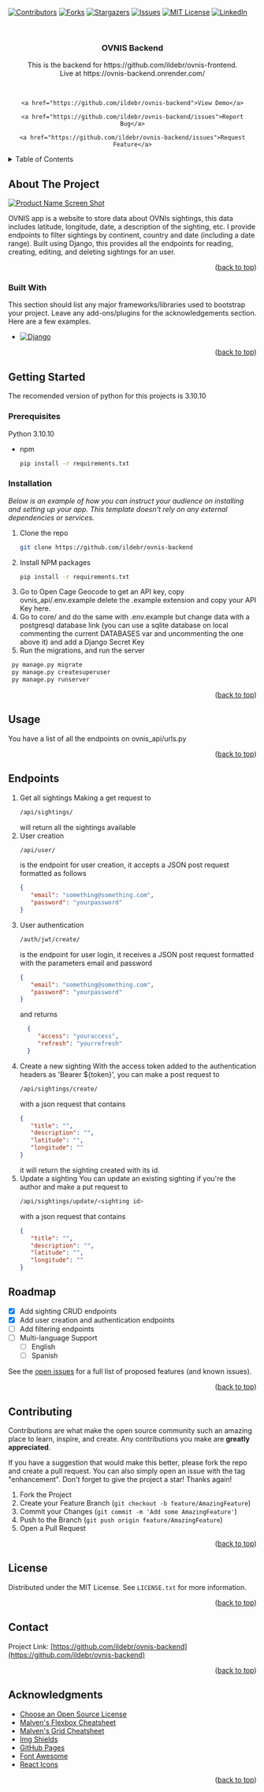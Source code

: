<!-- Improved compatibility of back to top link: See: https://github.com/ildebr/ovnis-backend/pull/73 -->
<a name="readme-top"></a>
<!--
*** Thanks for checking out the Best-README-Template. If you have a suggestion
*** that would make this better, please fork the repo and create a pull request
*** or simply open an issue with the tag "enhancement".
*** Don't forget to give the project a star!
*** Thanks again! Now go create something AMAZING! :D
-->



<!-- PROJECT SHIELDS -->
<!--
*** I'm using markdown "reference style" links for readability.
*** Reference links are enclosed in brackets [ ] instead of parentheses ( ).
*** See the bottom of this document for the declaration of the reference variables
*** for contributors-url, forks-url, etc. This is an optional, concise syntax you may use.
*** https://www.markdownguide.org/basic-syntax/#reference-style-links
-->
[![Contributors][contributors-shield]][contributors-url]
[![Forks][forks-shield]][forks-url]
[![Stargazers][stars-shield]][stars-url]
[![Issues][issues-shield]][issues-url]
[![MIT License][license-shield]][license-url]
[![LinkedIn][linkedin-shield]][linkedin-url]



<!-- PROJECT LOGO -->
<br />
<div align="center">

  <h3 align="center">OVNIS Backend</h3>

  <p align="center">
    This is the backend for https://github.com/ildebr/ovnis-frontend.<br />
    Live at https://ovnis-backend.onrender.com/
    
  </p>
    <br />
    
    
    <a href="https://github.com/ildebr/ovnis-backend">View Demo</a>
    
    <a href="https://github.com/ildebr/ovnis-backend/issues">Report Bug</a>
    
    <a href="https://github.com/ildebr/ovnis-backend/issues">Request Feature</a>
  
</div>



<!-- TABLE OF CONTENTS -->
<details>
  <summary>Table of Contents</summary>
  <ol>
    <li>
      <a href="#about-the-project">About The Project</a>
      <ul>
        <li><a href="#built-with">Built With</a></li>
      </ul>
    </li>
    <li>
      <a href="#getting-started">Getting Started</a>
      <ul>
        <li><a href="#prerequisites">Prerequisites</a></li>
        <li><a href="#installation">Installation</a></li>
      </ul>
    </li>
    <li><a href="#usage">Usage</a></li>
    <li><a href="#roadmap">Roadmap</a></li>
    <li><a href="#contributing">Contributing</a></li>
    <li><a href="#license">License</a></li>
    <li><a href="#contact">Contact</a></li>
    <li><a href="#acknowledgments">Acknowledgments</a></li>
  </ol>
</details>



<!-- ABOUT THE PROJECT -->
## About The Project

[![Product Name Screen Shot][product-screenshot]](https://example.com)

OVNIS app is a website to store data about OVNIs sightings, this data includes latitude, longitude, date, a description of the sighting, etc. I provide endpoints to filter sightings by continent, country and date (including a date range).
Built using Django, this provides all the endpoints for reading, creating, editing, and deleting sightings for an user. 

<p align="right">(<a href="#readme-top">back to top</a>)</p>



### Built With

This section should list any major frameworks/libraries used to bootstrap your project. Leave any add-ons/plugins for the acknowledgements section. Here are a few examples.

* [![Django][Django.dev]][Django-url]

<p align="right">(<a href="#readme-top">back to top</a>)</p>



<!-- GETTING STARTED -->
## Getting Started

The recomended version of python for this projects is 3.10.10


### Prerequisites

Python 3.10.10
* npm
  ```sh
  pip install -r requirements.txt
  ```

### Installation

_Below is an example of how you can instruct your audience on installing and setting up your app. This template doesn't rely on any external dependencies or services._


1. Clone the repo
   ```sh
   git clone https://github.com/ildebr/ovnis-backend
   ```
2. Install NPM packages
   ```sh
   pip install -r requirements.txt
   ```
3. Go to Open Cage Geocode to get an API key, copy ovnis_api/.env.example delete the .example extension and copy your API Key here.
4. Go to core/ and do the same with .env.example but change data with a postgresql database link (you can use a sqlite database on local commenting the current DATABASES var and uncommenting the one above it) and add a Django Secret Key
5. Run the migrations, and run the server
  ```sh
   py manage.py migrate
   py manage.py createsuperuser
   py manage.py runserver
   ```

<p align="right">(<a href="#readme-top">back to top</a>)</p>



<!-- USAGE EXAMPLES -->
## Usage

You have a list of all the endpoints on ovnis_api/urls.py


<p align="right">(<a href="#readme-top">back to top</a>)</p>

## Endpoints
1. Get all sightings
   Making a get request to
   ```sh
   /api/sightings/
   ```
   will return all the sightings available
2. User creation
   ```sh
   /api/user/
   ```
   is the endpoint for user creation, it accepts a JSON post request formatted as follows
   ```json
   {
      "email": "something@something.com",
      "password": "yourpassword"
   }
   ```
3. User authentication
   ```sh
   /auth/jwt/create/
   ```
   is the endpoint for user login, it receives a JSON post request formatted with the parameters email and password
   ```json
   {
      "email": "something@something.com",
      "password": "yourpassword"
   }
   ```
   and returns
   ```json
     {
        "access": "youraccess",
        "refresh": "yourrefresh"
     }
   ```
4. Create a new sighting
   With the access token added to the authentication headers as 'Bearer ${token}', you can make a post request to
   ```sh
   /api/sightings/create/
   ```
   with a json request that contains
   ```json
   {
      "title": "",
      "description": "",
      "latitude": "",
      "longitude": ""
   }
   ```
   it will return the sighting created with its id.
5. Update a sighting
   You can update an existing sighting if you're the author and make a put request to
   ```sh
   /api/sightings/update/<sighting id>
   ```
   with a json request that contains
   ```json
   {
      "title": "",
      "description": "",
      "latitude": "",
      "longitude": ""
   }
   ```
   
<!-- ROADMAP -->
## Roadmap

- [x] Add sighting CRUD endpoints
- [x] Add user creation and authentication endpoints
- [ ] Add filtering endpoints
- [ ] Multi-language Support
    - [ ] English
    - [ ] Spanish

See the [open issues](https://github.com/ildebr/ovnis-backend/issues) for a full list of proposed features (and known issues).

<p align="right">(<a href="#readme-top">back to top</a>)</p>



<!-- CONTRIBUTING -->
## Contributing

Contributions are what make the open source community such an amazing place to learn, inspire, and create. Any contributions you make are **greatly appreciated**.

If you have a suggestion that would make this better, please fork the repo and create a pull request. You can also simply open an issue with the tag "enhancement".
Don't forget to give the project a star! Thanks again!

1. Fork the Project
2. Create your Feature Branch (`git checkout -b feature/AmazingFeature`)
3. Commit your Changes (`git commit -m 'Add some AmazingFeature'`)
4. Push to the Branch (`git push origin feature/AmazingFeature`)
5. Open a Pull Request

<p align="right">(<a href="#readme-top">back to top</a>)</p>



<!-- LICENSE -->
## License

Distributed under the MIT License. See `LICENSE.txt` for more information.

<p align="right">(<a href="#readme-top">back to top</a>)</p>



<!-- CONTACT -->
## Contact



Project Link: [https://github.com/ildebr/ovnis-backend](https://github.com/ildebr/ovnis-backend)

<p align="right">(<a href="#readme-top">back to top</a>)</p>



<!-- ACKNOWLEDGMENTS -->
## Acknowledgments


* [Choose an Open Source License](https://choosealicense.com)
* [Malven's Flexbox Cheatsheet](https://flexbox.malven.co/)
* [Malven's Grid Cheatsheet](https://grid.malven.co/)
* [Img Shields](https://shields.io)
* [GitHub Pages](https://pages.github.com)
* [Font Awesome](https://fontawesome.com)
* [React Icons](https://react-icons.github.io/react-icons/search)

<p align="right">(<a href="#readme-top">back to top</a>)</p>



<!-- MARKDOWN LINKS & IMAGES -->
<!-- https://www.markdownguide.org/basic-syntax/#reference-style-links -->
[contributors-shield]: https://img.shields.io/github/contributors/ildebr/ovnis-backend.svg?style=for-the-badge
[contributors-url]: https://github.com/ildebr/ovnis-backend/graphs/contributors
[forks-shield]: https://img.shields.io/github/forks/ildebr/ovnis-backend.svg?style=for-the-badge
[forks-url]: https://github.com/ildebr/ovnis-backend/network/members
[stars-shield]: https://img.shields.io/github/stars/ildebr/ovnis-backend.svg?style=for-the-badge
[stars-url]: https://github.com/ildebr/ovnis-backend/stargazers
[issues-shield]: https://img.shields.io/github/issues/ildebr/ovnis-backend.svg?style=for-the-badge
[issues-url]: https://github.com/ildebr/ovnis-backend/issues
[license-shield]: https://img.shields.io/github/license/ildebr/ovnis-backend.svg?style=for-the-badge
[license-url]: https://github.com/ildebr/ovnis-backend/blob/master/LICENSE.txt
[linkedin-shield]: https://img.shields.io/badge/-LinkedIn-black.svg?style=for-the-badge&logo=linkedin&colorB=555
[linkedin-url]: https://linkedin.com/in/othneildrew
[product-screenshot]: images/screenshot.png
[Next.js]: https://img.shields.io/badge/next.js-000000?style=for-the-badge&logo=nextdotjs&logoColor=white
[Next-url]: https://nextjs.org/
[React.js]: https://img.shields.io/badge/React-20232A?style=for-the-badge&logo=react&logoColor=61DAFB
[React-url]: https://reactjs.org/
[Vue.js]: https://img.shields.io/badge/Vue.js-35495E?style=for-the-badge&logo=vuedotjs&logoColor=4FC08D
[Vue-url]: https://vuejs.org/
[Angular.io]: https://img.shields.io/badge/Angular-DD0031?style=for-the-badge&logo=angular&logoColor=white
[Angular-url]: https://angular.io/
[Django.dev]: https://img.shields.io/badge/Django-4A4A55?style=for-the-badge&logo=Django&logoColor=FF3E00
[Django-url]: https://svelte.dev/
[Laravel.com]: https://img.shields.io/badge/Laravel-FF2D20?style=for-the-badge&logo=laravel&logoColor=white
[Laravel-url]: https://laravel.com
[Bootstrap.com]: https://img.shields.io/badge/Bootstrap-563D7C?style=for-the-badge&logo=bootstrap&logoColor=white
[Bootstrap-url]: https://getbootstrap.com
[JQuery.com]: https://img.shields.io/badge/jQuery-0769AD?style=for-the-badge&logo=jquery&logoColor=white
[JQuery-url]: https://jquery.com 
